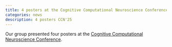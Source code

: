 ```yaml
---
title: 4 posters at the Cognitive Computational Neuroscience Conference (2025)
categories: news
description: 4 posters CCN'25
---
```


Our group presented four posters at the [Cognitive Computational Neuroscience Conference](https://2025.ccneuro.org/).